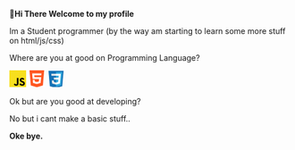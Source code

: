 <b>👋Hi There Welcome to my profile</b>

<p>Im a Student programmer (by the way am  starting to learn some more stuff on html/js/css)<p/>

<p>Where are you at good on Programming Language?</p>

<img src="https://raw.githubusercontent.com/JcNoobLol/JcNoobLol/main/src/js.png" alt="Javascript"> <img src="https://raw.githubusercontent.com/JcNoobLol/JcNoobLol/main/src/html.png" alt="Html">
 <img src="https://raw.githubusercontent.com/JcNoobLol/JcNoobLol/main/src/css.png" alt="Css">

<p>Ok but are you good at developing?</p>
<p>No but i cant make a basic stuff..</p>

<b>Oke bye.</b>
